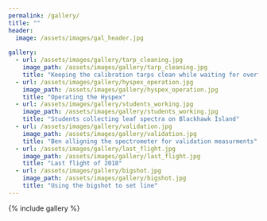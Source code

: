 ```yaml
---
permalink: /gallery/
title: ""
header:
  image: /assets/images/gal_header.jpg
  
gallery:
  - url: /assets/images/gallery/tarp_cleaning.jpg
    image_path: /assets/images/gallery/tarp_cleaning.jpg
    title: "Keeping the calibration tarps clean while waiting for overflights"
  - url: /assets/images/gallery/hyspex_operation.jpg
    image_path: /assets/images/gallery/hyspex_operation.jpg
    title: "Operating the Hyspex"
  - url: /assets/images/gallery/students_working.jpg
    image_path: /assets/images/gallery/students_working.jpg 
    title: "Students collecting leaf spectra on Blackhawk Island"
  - url: /assets/images/gallery/validation.jpg
    image_path: /assets/images/gallery/validation.jpg 
    title: "Ben alligning the spectrometer for validation measurments"
  - url: /assets/images/gallery/last_flight.jpg
    image_path: /assets/images/gallery/last_flight.jpg 
    title: "Last flight of 2018"
  - url: /assets/images/gallery/bigshot.jpg
    image_path: /assets/images/gallery/bigshot.jpg
    title: "Using the bigshot to set line"
---
```


{% include gallery %}
